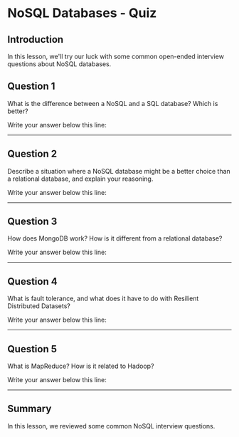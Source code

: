 
# NoSQL Databases - Quiz


## Introduction

In this lesson, we'll try our luck with some common open-ended interview questions about NoSQL databases.


## Question 1

What is the difference between a NoSQL and a SQL database?  Which is better?

Write your answer below this line: 
_______________________________________________________________________________________________________________________________







## Question 2

Describe a situation where a NoSQL database might be a better choice than a relational database, and explain your reasoning.

Write your answer below this line: 
_______________________________________________________________________________________________________________________________






## Question 3

How does MongoDB work? How is it different from a relational database?

Write your answer below this line: 
_______________________________________________________________________________________________________________________________








## Question 4

What is fault tolerance, and what does it have to do with Resilient Distributed Datasets?

Write your answer below this line: 
_______________________________________________________________________________________________________________________________








## Question 5

What is MapReduce? How is it related to Hadoop?

Write your answer below this line: 
_______________________________________________________________________________________________________________________________




## Summary


In this lesson, we reviewed some common NoSQL interview questions. 
